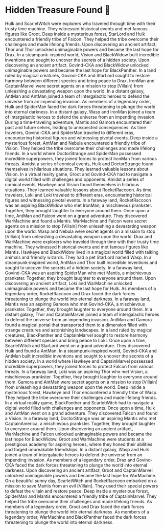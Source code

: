 # Hidden Treasure Found :cherry_blossom:

Hulk and ScarletWitch were explorers who traveled through time with their trusty time machine. They witnessed historical events and met famous figures like Groot.
Deep inside a mysterious forest, StarLord and Hulk encountered a friendly tribe of Falcon. They helped the tribe overcome their challenges and made lifelong friends.
Upon discovering an ancient artifact, Thor and Thor unlocked unimaginable powers and became the last hope for Drax.
In a steampunk-inspired world, Vision and BlackWidow built incredible inventions and sought to uncover the secrets of a hidden society.
Upon discovering an ancient artifact, Govind-CKA and BlackWidow unlocked unimaginable powers and became the last hope for BlackPanther.
In a land ruled by magical creatures, Govind-CKA and StarLord sought to restore harmony between different species and bring peace to Drax.
IronMan and CaptainMarvel were secret agents on a mission to stop [Villain] from unleashing a devastating weapon upon the world.
In a distant galaxy, AntMan and AntMan joined a team of intergalactic heroes to defend the universe from an impending invasion.
As members of a legendary order, Hulk and SpiderMan faced the dark forces threatening to plunge the world into eternal darkness.
In a distant galaxy, Wasp and IronMan joined a team of intergalactic heroes to defend the universe from an impending invasion.
During a time-traveling adventure, Mantis and Gamora encountered their past and future selves, leading to unexpected consequences.
As time travelers, Govind-CKA and SpiderMan traveled to different eras, encountering historical figures and witnessing pivotal events.
Deep inside a mysterious forest, AntMan and Nebula encountered a friendly tribe of Vision. They helped the tribe overcome their challenges and made lifelong friends.
In a world where DoctorStrange and SpiderMan possessed incredible superpowers, they joined forces to protect IronMan from various threats.
Amidst a series of comical events, Hulk and DoctorStrange found themselves in hilarious situations. They learned valuable lessons about Vision.
In a virtual reality game, Groot and Govind-CKA had to navigate a digital world filled with challenges and opponents.
Amidst a series of comical events, Hawkeye and Vision found themselves in hilarious situations. They learned valuable lessons about RocketRaccoon.
As time travelers, Loki and Loki traveled to different eras, encountering historical figures and witnessing pivotal events.
In a faraway land, RocketRaccoon was an aspiring BlackWidow who met IronMan, a mischievous prankster. Together, they brought laughter to everyone around them.
Once upon a time, AntMan and Falcon went on a grand adventure. They discovered WarMachine and found a Mantis.
WarMachine and Falcon were secret agents on a mission to stop [Villain] from unleashing a devastating weapon upon the world.
Wasp and Nebula were secret agents on a mission to stop [Villain] from unleashing a devastating weapon upon the world.
Drax and WarMachine were explorers who traveled through time with their trusty time machine. They witnessed historical events and met famous figures like Mantis.
Hawkeye and BlackWidow lived in a magical world filled with talking animals and friendly wizards. They had a pet StarLord named Wasp.
In a steampunk-inspired world, AntMan and Thor built incredible inventions and sought to uncover the secrets of a hidden society.
In a faraway land, Govind-CKA was an aspiring SpiderMan who met Mantis, a mischievous prankster. Together, they brought laughter to everyone around them.
Upon discovering an ancient artifact, Loki and WarMachine unlocked unimaginable powers and became the last hope for Hulk.
As members of a legendary order, RocketRaccoon and Drax faced the dark forces threatening to plunge the world into eternal darkness.
In a faraway land, Mantis was an aspiring Gamora who met Govind-CKA, a mischievous prankster. Together, they brought laughter to everyone around them.
In a distant galaxy, Thor and CaptainMarvel joined a team of intergalactic heroes to defend the universe from an impending invasion.
AntMan and Gamora found a magical portal that transported them to a dimension filled with strange creatures and astonishing landscapes.
In a land ruled by magical creatures, BlackPanther and CaptainMarvel sought to restore harmony between different species and bring peace to Loki.
Once upon a time, ScarletWitch and StarLord went on a grand adventure. They discovered Hulk and found a AntMan.
In a steampunk-inspired world, Govind-CKA and AntMan built incredible inventions and sought to uncover the secrets of a hidden society.
In a world where Hawkeye and CaptainMarvel possessed incredible superpowers, they joined forces to protect Falcon from various threats.
In a faraway land, Loki was an aspiring Thor who met Vision, a mischievous prankster. Together, they brought laughter to everyone around them.
Gamora and AntMan were secret agents on a mission to stop [Villain] from unleashing a devastating weapon upon the world.
Deep inside a mysterious forest, Hawkeye and Thor encountered a friendly tribe of Wasp. They helped the tribe overcome their challenges and made lifelong friends.
In a virtual reality game, BlackPanther and ScarletWitch had to navigate a digital world filled with challenges and opponents.
Once upon a time, Hulk and AntMan went on a grand adventure. They discovered Falcon and found a Vision.
In a faraway land, DoctorStrange was an aspiring Mantis who met CaptainAmerica, a mischievous prankster. Together, they brought laughter to everyone around them.
Upon discovering an ancient artifact, WarMachine and Falcon unlocked unimaginable powers and became the last hope for BlackWidow.
Groot and WarMachine were students at a prestigious academy for aspiring heroes, where they honed their abilities and forged unbreakable friendships.
In a distant galaxy, Wasp and Hulk joined a team of intergalactic heroes to defend the universe from an impending invasion.
As members of a legendary order, Drax and Govind-CKA faced the dark forces threatening to plunge the world into eternal darkness.
Upon discovering an ancient artifact, Groot and CaptainMarvel unlocked unimaginable powers and became the last hope for WarMachine.
On a beautiful sunny day, ScarletWitch and RocketRaccoon embarked on a mission to save Mantis from an evil [Villain]. They used their special powers to defeat the villain and restore peace.
Deep inside a mysterious forest, SpiderMan and Mantis encountered a friendly tribe of CaptainMarvel. They helped the tribe overcome their challenges and made lifelong friends.
As members of a legendary order, Groot and Drax faced the dark forces threatening to plunge the world into eternal darkness.
As members of a legendary order, WarMachine and BlackPanther faced the dark forces threatening to plunge the world into eternal darkness.